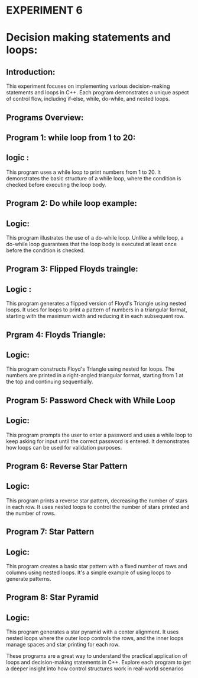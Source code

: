 

# EXPERIMENT 6
# Decision making statements and loops:
## Introduction:
This experiment focuses on implementing various decision-making statements and loops in C++. Each program demonstrates a unique aspect of control flow, including if-else, while, do-while, and nested loops.  
## Programs Overview:
## Program 1: while loop from 1 to 20:
## logic :
This program uses a while loop to print numbers from 1 to 20. It demonstrates the basic structure of a while loop, where the condition is checked before executing the loop body.  
## Program 2: Do while loop example:  
## Logic:  
This program illustrates the use of a do-while loop. Unlike a while loop, a do-while loop guarantees that the loop body is executed at least once before the condition is checked.  
## Program 3: Flipped Floyds traingle:
## Logic :  
This program generates a flipped version of Floyd's Triangle using nested loops. It uses for loops to print a pattern of numbers in a triangular format, starting with the maximum width and reducing it in each subsequent row.  
## Prgram 4: Floyds Triangle:
## Logic:
This program constructs Floyd's Triangle using nested for loops. The numbers are printed in a right-angled triangular format, starting from 1 at the top and continuing sequentially.   
## Program 5: Password Check with While Loop
## Logic:
This program prompts the user to enter a password and uses a while loop to keep asking for input until the correct password is entered. It demonstrates how loops can be used for validation purposes.    

## Program 6: Reverse Star Pattern
## Logic:
This program prints a reverse star pattern, decreasing the number of stars in each row. It uses nested loops to control the number of stars printed and the number of rows.  

## Program 7: Star Pattern
## Logic:
This program creates a basic star pattern with a fixed number of rows and columns using nested loops. It's a simple example of using loops to generate patterns.  

## Program 8: Star Pyramid
## Logic:
This program generates a star pyramid with a center alignment. It uses nested loops where the outer loop controls the rows, and the inner loops manage spaces and star printing for each row.  

These programs are a great way to understand the practical application of loops and decision-making statements in C++. Explore each program to get a deeper insight into how control structures work in real-world scenarios  
